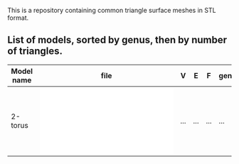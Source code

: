 This is a repository containing common triangle surface meshes in STL format. 

## List of models, sorted by genus, then by number of triangles.

| Model name | file | V | E | F | genus |
|------------|------|---|---|---|-------|
| 2-torus | ![.stl](/2-torus.stl) | ... | ... | ... | ... |
